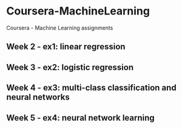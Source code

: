 # Coursera-MachineLearning
Coursera - Machine Learning assignments

## Week 2 - ex1: linear regression

## Week 3 - ex2: logistic regression

## Week 4 - ex3: multi-class classification and neural networks

## Week 5 - ex4: neural network learning


